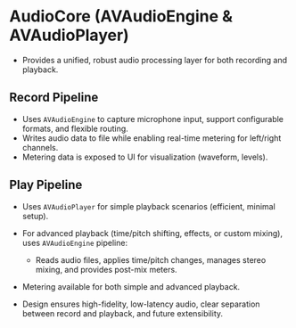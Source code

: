 # AudioCore (AVAudioEngine & AVAudioPlayer)

- Provides a unified, robust audio processing layer for both recording and playback.

## Record Pipeline
- Uses `AVAudioEngine` to capture microphone input, support configurable formats, and flexible routing.
- Writes audio data to file while enabling real-time metering for left/right channels.
- Metering data is exposed to UI for visualization (waveform, levels).

## Play Pipeline
- Uses `AVAudioPlayer` for simple playback scenarios (efficient, minimal setup).
- For advanced playback (time/pitch shifting, effects, or custom mixing), uses `AVAudioEngine` pipeline:
  - Reads audio files, applies time/pitch changes, manages stereo mixing, and provides post-mix meters.
- Metering available for both simple and advanced playback.

- Design ensures high-fidelity, low-latency audio, clear separation between record and playback, and future extensibility.
